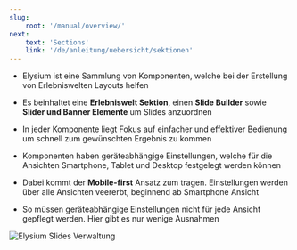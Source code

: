 ```yaml
---
slug:
    root: '/manual/overview/'
next:
    text: 'Sections'
    link: '/de/anleitung/uebersicht/sektionen'
---
```


<script setup lang="ts">
    import { css } from 'styled-system/css'
</script>

- Elysium ist eine Sammlung von Komponenten, welche bei der Erstellung von Erlebniswelten Layouts helfen
- Es beinhaltet eine **Erlebniswelt Sektion**, einen **Slide Builder** sowie **Slider und Banner Elemente** um Slides anzuordnen
- In jeder Komponente liegt Fokus auf einfacher und effektiver Bedienung um schnell zum gewünschten Ergebnis zu kommen
  
- Komponenten haben geräteabhängige Einstellungen, welche für die Ansichten Smartphone, Tablet und Desktop festgelegt werden können
- Dabei kommt der **Mobile-first** Ansatz zum tragen. Einstellungen werden über alle Ansichten veererbt, beginnend ab Smartphone Ansicht
- So müssen geräteabhängige Einstellungen nicht für jede Ansicht gepflegt werden. Hier gibt es nur wenige Ausnahmen

<Grid>
    <div :style="'grid-column-end: span 12'">
        <Image 
            src="/images/admin-cms-block-auswahl.png" 
            alt="Elysium Slides Verwaltung" 
            />
    </div>
</Grid>